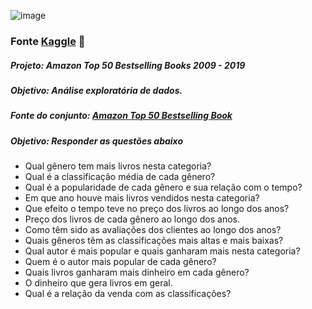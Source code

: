 ![image](https://github.com/user-attachments/assets/6cfe50c7-49a6-4811-b9b5-2ea0cc0f8082)
### Fonte [Kaggle](https://www.kaggle.com/datasets) 🔗

##### Projeto: Amazon Top 50 Bestselling Books 2009 - 2019
##### Objetivo: Análise exploratória de dados.
##### Fonte do conjunto: [Amazon Top 50 Bestselling Book](https://www.kaggle.com/datasets/sootersaalu/amazon-top-50-bestselling-books-2009-2019/data)

##### Objetivo: Responder as questões abaixo

- Qual gênero tem mais livros nesta categoria?
- Qual é a classificação média de cada gênero?
- Qual é a popularidade de cada gênero e sua relação com o tempo?
- Em que ano houve mais livros vendidos nesta categoria?
- Que efeito o tempo teve no preço dos livros ao longo dos anos?
- Preço dos livros de cada gênero ao longo dos anos.
- Como têm sido as avaliações dos clientes ao longo dos anos?
- Quais gêneros têm as classificações mais altas e mais baixas?
- Qual autor é mais popular e quais ganharam mais nesta categoria?
- Quem é o autor mais popular de cada gênero?
- Quais livros ganharam mais dinheiro em cada gênero?
- O dinheiro que gera livros em geral.
- Qual é a relação da venda com as classificações?
